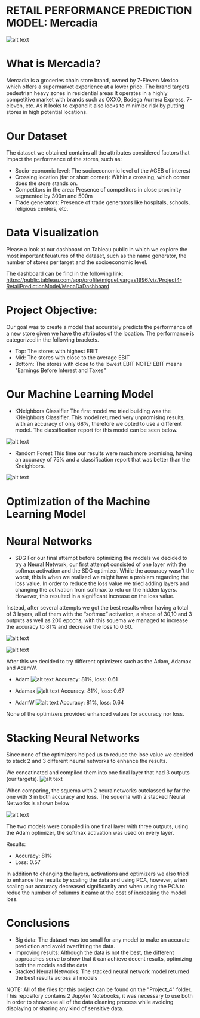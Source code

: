 # RETAIL PERFORMANCE PREDICTION MODEL: Mercadia

![alt text](image.png)

# What is Mercadia?
Mercadia is a groceries chain store brand, owned by 7-Eleven Mexico which offers a supermarket experience at a lower price.
The brand targets pedestrian heavy zones in residential areas
It operates in a highly competitive market with brands such as OXXO, Bodega Aurrera Express, 7-eleven, etc.
As it looks to expand it also looks to minimize risk by putting stores in high potential locations.


# Our Dataset
The dataset we obtained contains all the attributes considered factors that impact the performance of the stores, such as:
* Socio-economic level: The socioeconomic level of the AGEB of interest
* Crossing location (far or short corner): Within a crossing, which corner does the store stands on.
* Competitors in the area: Presence of competitors in close proximity segmented by 300m and 500m 
* Trade generators: Presence of trade generators like hospitals, schools, religious centers, etc.


# Data Visualization
Please a look at our dashboard on Tableau public in which we explore the most important feuatures of the dataset, such as the name generator, the number of stores per target and the socioeconomic level.

The dashboard can be find in the following link: https://public.tableau.com/app/profile/miguel.vargas1996/viz/Project4-RetailPredictionModel/MecaDaDashboard


# Project Objective:
Our goal was to create a model that accurately predicts the performance of a new store given we have the attributes of the location. The performance is categorized in the following brackets.
* Top: The stores with highest EBIT 
* Mid: The stores with close to the average EBIT
* Bottom: The stores with close to the lowest EBIT
NOTE: EBIT means "Earnings Before Interest and Taxes"

# Our Machine Learning Model

* KNeighbors Classifier
The first model we tried building was the KNeighbors Classifier. This model returned very unpromising results, with an accuracy of only 68%, therefore we opted to use a different model. The classification report for this model can be seen below.

![alt text](class_report_kn.png)

* Random Forest
This time our results were much more promising, having an accuracy of 75% and a classification report that was better than the Kneighbors.

![alt text](class_report_rf.png)

# Optimization of the Machine Learning Model
# Neural Networks

* SDG
For our final attempt before optimizing the models we decided to try a Neural Network, our first attempt consisted of one layer with the softmax activation and the SDG optimizer. 
While the accuracy wasn’t the worst, this is when we realized we might have a problem regarding the loss value. In order to reduce the loss value we tried adding layers and changing the activation from softmax to relu on the hidden layers. However, this resulted in a significant increase on the loss value.

Instead, after several attempts we got the best results when having a total of 3 layers, all of them with the “softmax” activation, a shape of 30,10 and 3 outputs as well as 200 epochs, with this squema we managed to increase the accuracy to 81% and decrease the loss to 0.60.

![alt text](SDG_code.png)

![alt text](SDG_summary.png)

After this we decided to try different optimizers such as the Adam, Adamax and AdamW.

* Adam
![alt text](Adam_summary.png)
Accuracy: 81%, loss: 0.61

* Adamax
![alt text](Adamax_summary.png)
Accuracy: 81%, loss: 0.67


* AdamW
![alt text](Adam_W_summary.png)
Accuracy: 81%, loss: 0.64

None of the optimizers provided enhanced values for accuracy nor loss.

# Stacking Neural Networks
Since none of the optimizers helped us to reduce the lose value we decided to stack 2 and 3 different neural networks to enhance the results.

We concatinated and compiled them into one final layer that had 3 outputs (our targets). 
![alt text](Stacking_summary.png)

When comparing, the squema with 2 neuralnetworks outclassed by far the one with 3 in both accuracy and loss. The squema with 2 stacked Neural Networks is shown below

![alt text](neural_network_stack.png)

The two models were compiled in one final layer with three outputs, using the Adam optimizer, the softmax activation was used on every layer.

Results:
* Accuracy: 81%
* Loss: 0.57

In addition to changing the layers, activations and optimizers we also tried to enhance the results by scaling the data and using PCA, however, when scaling our accuracy decreased significanlty and when using the PCA to redue the number of columns it came at the cost of increasing the model loss.

# Conclusions
* Big data: The dataset was too small for any model to make an accurate prediction and avoid overfitting the data.
* Improving results: Although the data is not the best, the different approaches serve to show that it can achieve decent results, optimizing both the models and the data
* Stacked Neural Networks: The stacked neural network model returned the best results across all models

NOTE: All of the files for this project can be found on the "Project_4" folder. This repository contains 2 Jupyter Notebooks, it was necessary to use both in order to showcase all of the data cleaning process while avoiding displaying or sharing any kind of sensitive data. 
